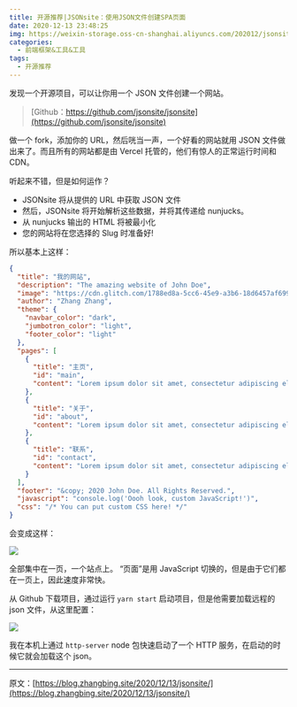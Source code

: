 ```yaml
---
title: 开源推荐|JSONsite：使用JSON文件创建SPA页面
date: 2020-12-13 23:48:25
img: https://weixin-storage.oss-cn-shanghai.aliyuncs.com/202012/jsonsite/1.gif
categories:
  - 前端框架&工具&工具
tags:
  - 开源推荐
---
```


发现一个开源项目，可以让你用一个 JSON 文件创建一个网站。

<!-- more -->

> [Github：https://github.com/jsonsite/jsonsite](https://github.com/jsonsite/jsonsite)

做一个 fork，添加你的 URL，然后咣当一声，一个好看的网站就用 JSON 文件做出来了。而且所有的网站都是由 Vercel 托管的，他们有惊人的正常运行时间和 CDN。

听起来不错，但是如何运作？

- JSONsite 将从提供的 URL 中获取 JSON 文件
- 然后，JSONsite 将开始解析这些数据，并将其传递给 nunjucks。
- 从 nunjucks 输出的 HTML 将被最小化
- 您的网站将在您选择的 Slug 时准备好!

所以基本上这样：

```json
{
  "title": "我的网站",
  "description": "The amazing website of John Doe",
  "image": "https://cdn.glitch.com/1788ed8a-5cc6-45e9-a3b6-18d6457af699%2Fundraw_profile_pic_ic5t.png?v=1606325421049",
  "author": "Zhang Zhang",
  "theme": {
    "navbar_color": "dark",
    "jumbotron_color": "light",
    "footer_color": "light"
  },
  "pages": [
    {
      "title": "主页",
      "id": "main",
      "content": "Lorem ipsum dolor sit amet, consectetur adipiscing elit, sed do eiusmod tempor incididunt ut labore et dolore magna aliqua. Auctor urna nunc id cursus. Maecenas ultricies mi eget mauris pharetra et ultrices. Nunc consequat interdum varius sit. Suspendisse sed nisi lacus sed. Tempor id eu nisl nunc mi ipsum faucibus vitae. Urna nec tincidunt praesent semper feugiat nibh sed pulvinar. Euismod quis viverra nibh cras pulvinar mattis nunc sed blandit. Sit amet consectetur adipiscing elit ut aliquam purus sit amet. Platea dictumst quisque sagittis purus sit amet volutpat consequat. Interdum velit laoreet id donec ultrices tincidunt arcu non. Et netus et malesuada fames. Ipsum faucibus vitae aliquet nec ullamcorper sit. Ultricies mi eget mauris pharetra et. Etiam tempor orci eu lobortis elementum nibh tellus molestie. Dolor sit amet consectetur adipiscing. Sed tempus urna et pharetra pharetra massa massa ultricies mi. Ac tincidunt vitae semper quis lectus nulla at. Odio ut sem nulla pharetra diam sit amet. Viverra adipiscing at in tellus."
    },
    {
      "title": "关于",
      "id": "about",
      "content": "Lorem ipsum dolor sit amet, consectetur adipiscing elit, sed do eiusmod tempor incididunt ut labore et dolore magna aliqua. Luctus accumsan tortor posuere ac ut consequat semper viverra. Pharetra magna ac placerat vestibulum lectus mauris. Scelerisque in dictum non consectetur a erat nam at lectus. Vel pharetra vel turpis nunc eget lorem dolor sed viverra. Duis ultricies lacus sed turpis tincidunt id aliquet risus feugiat. Gravida in fermentum et sollicitudin. Quam vulputate dignissim suspendisse in est ante in nibh mauris. Sit amet mauris commodo quis. Bibendum enim facilisis gravida neque convallis a. Quis imperdiet massa tincidunt nunc pulvinar. Leo a diam sollicitudin tempor id. Sit amet facilisis magna etiam. Pharetra sit amet aliquam id diam maecenas ultricies. Nulla at volutpat diam ut venenatis tellus. Eget lorem dolor sed viverra ipsum nunc. Lobortis scelerisque fermentum dui faucibus in. Amet cursus sit amet dictum sit amet justo donec enim. Posuere urna nec tincidunt praesent semper feugiat."
    },
    {
      "title": "联系",
      "id": "contact",
      "content": "Lorem ipsum dolor sit amet, consectetur adipiscing elit, sed do eiusmod tempor incididunt ut labore et dolore magna aliqua. Augue ut lectus arcu bibendum at varius. Hac habitasse platea dictumst vestibulum rhoncus est. Tincidunt vitae semper quis lectus nulla at volutpat diam. Eu non diam phasellus vestibulum lorem sed risus ultricies. Posuere lorem ipsum dolor sit amet consectetur. Mauris sit amet massa vitae tortor. Malesuada fames ac turpis egestas maecenas pharetra convallis posuere. Diam volutpat commodo sed egestas egestas. Orci sagittis eu volutpat odio facilisis. Dui ut ornare lectus sit amet. Nisl vel pretium lectus quam id leo in vitae turpis. Pharetra et ultrices neque ornare aenean euismod elementum nisi quis. Arcu non sodales neque sodales ut etiam sit amet. Scelerisque purus semper eget duis at. Ac turpis egestas sed tempus urna et pharetra. Platea dictumst quisque sagittis purus."
    }
  ],
  "footer": "&copy; 2020 John Doe. All Rights Reserved.",
  "javascript": "console.log('Oooh look, custom JavaScript!')",
  "css": "/* You can put custom CSS here! */"
}
```

会变成这样：

![](https://weixin-storage.oss-cn-shanghai.aliyuncs.com/202012/jsonsite/1.gif)

全部集中在一页，一个站点上。 “页面”是用 JavaScript 切换的，但是由于它们都在一页上，因此速度非常快。

从 Github 下载项目，通过运行 `yarn start` 启动项目，但是他需要加载远程的 json 文件，从这里配置：

![](https://weixin-storage.oss-cn-shanghai.aliyuncs.com/202012/jsonsite/2.png)

我在本机上通过 `http-server` node 包快速启动了一个 HTTP 服务，在启动的时候它就会加载这个 json。

---

原文：[https://blog.zhangbing.site/2020/12/13/jsonsite/](https://blog.zhangbing.site/2020/12/13/jsonsite/)
